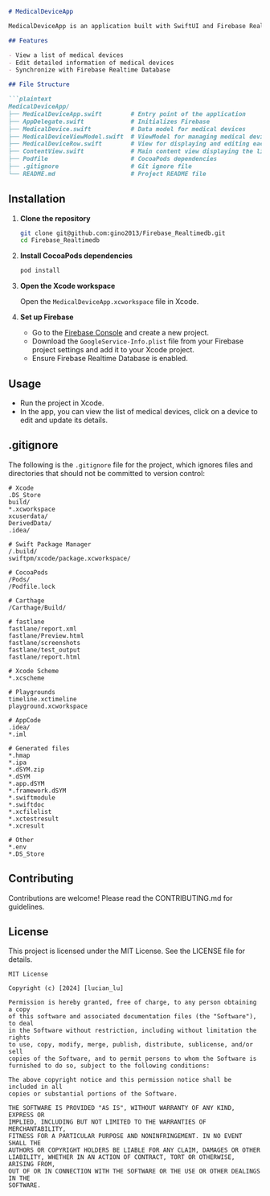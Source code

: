 ```markdown
# MedicalDeviceApp

MedicalDeviceApp is an application built with SwiftUI and Firebase Realtime Database for managing medical device data. The app allows users to view, edit, and update detailed information about medical devices.

## Features

- View a list of medical devices
- Edit detailed information of medical devices
- Synchronize with Firebase Realtime Database

## File Structure

```plaintext
MedicalDeviceApp/
├── MedicalDeviceApp.swift        # Entry point of the application
├── AppDelegate.swift             # Initializes Firebase
├── MedicalDevice.swift           # Data model for medical devices
├── MedicalDeviceViewModel.swift  # ViewModel for managing medical device data
├── MedicalDeviceRow.swift        # View for displaying and editing each medical device
├── ContentView.swift             # Main content view displaying the list of medical devices
├── Podfile                       # CocoaPods dependencies
├── .gitignore                    # Git ignore file
└── README.md                     # Project README file
```

## Installation

1. **Clone the repository**

    ```bash
    git clone git@github.com:gino2013/Firebase_Realtimedb.git
    cd Firebase_Realtimedb
    ```

2. **Install CocoaPods dependencies**

    ```bash
    pod install
    ```

3. **Open the Xcode workspace**

    Open the `MedicalDeviceApp.xcworkspace` file in Xcode.

4. **Set up Firebase**

    - Go to the [Firebase Console](https://console.firebase.google.com/) and create a new project.
    - Download the `GoogleService-Info.plist` file from your Firebase project settings and add it to your Xcode project.
    - Ensure Firebase Realtime Database is enabled.

## Usage

- Run the project in Xcode.
- In the app, you can view the list of medical devices, click on a device to edit and update its details.

## .gitignore

The following is the `.gitignore` file for the project, which ignores files and directories that should not be committed to version control:

```plaintext
# Xcode
.DS_Store
build/
*.xcworkspace
xcuserdata/
DerivedData/
.idea/

# Swift Package Manager
/.build/
swiftpm/xcode/package.xcworkspace/

# CocoaPods
/Pods/
/Podfile.lock

# Carthage
/Carthage/Build/

# fastlane
fastlane/report.xml
fastlane/Preview.html
fastlane/screenshots
fastlane/test_output
fastlane/report.html

# Xcode Scheme
*.xcscheme

# Playgrounds
timeline.xctimeline
playground.xcworkspace

# AppCode
.idea/
*.iml

# Generated files
*.hmap
*.ipa
*.dSYM.zip
*.dSYM
*.app.dSYM
*.framework.dSYM
*.swiftmodule
*.swiftdoc
*.xcfilelist
*.xctestresult
*.xcresult

# Other
*.env
*.DS_Store
```

## Contributing

Contributions are welcome! Please read the CONTRIBUTING.md for guidelines.

## License

This project is licensed under the MIT License. See the LICENSE file for details.
```
MIT License

Copyright (c) [2024] [lucian_lu]

Permission is hereby granted, free of charge, to any person obtaining a copy
of this software and associated documentation files (the "Software"), to deal
in the Software without restriction, including without limitation the rights
to use, copy, modify, merge, publish, distribute, sublicense, and/or sell
copies of the Software, and to permit persons to whom the Software is
furnished to do so, subject to the following conditions:

The above copyright notice and this permission notice shall be included in all
copies or substantial portions of the Software.

THE SOFTWARE IS PROVIDED "AS IS", WITHOUT WARRANTY OF ANY KIND, EXPRESS OR
IMPLIED, INCLUDING BUT NOT LIMITED TO THE WARRANTIES OF MERCHANTABILITY,
FITNESS FOR A PARTICULAR PURPOSE AND NONINFRINGEMENT. IN NO EVENT SHALL THE
AUTHORS OR COPYRIGHT HOLDERS BE LIABLE FOR ANY CLAIM, DAMAGES OR OTHER
LIABILITY, WHETHER IN AN ACTION OF CONTRACT, TORT OR OTHERWISE, ARISING FROM,
OUT OF OR IN CONNECTION WITH THE SOFTWARE OR THE USE OR OTHER DEALINGS IN THE
SOFTWARE.
```
